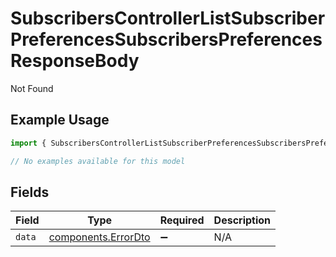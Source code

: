 # SubscribersControllerListSubscriberPreferencesSubscribersPreferencesResponseBody

Not Found

## Example Usage

```typescript
import { SubscribersControllerListSubscriberPreferencesSubscribersPreferencesResponseBody } from "@novu/api/models/errors";

// No examples available for this model
```

## Fields

| Field                                                      | Type                                                       | Required                                                   | Description                                                |
| ---------------------------------------------------------- | ---------------------------------------------------------- | ---------------------------------------------------------- | ---------------------------------------------------------- |
| `data`                                                     | [components.ErrorDto](../../models/components/errordto.md) | :heavy_minus_sign:                                         | N/A                                                        |
